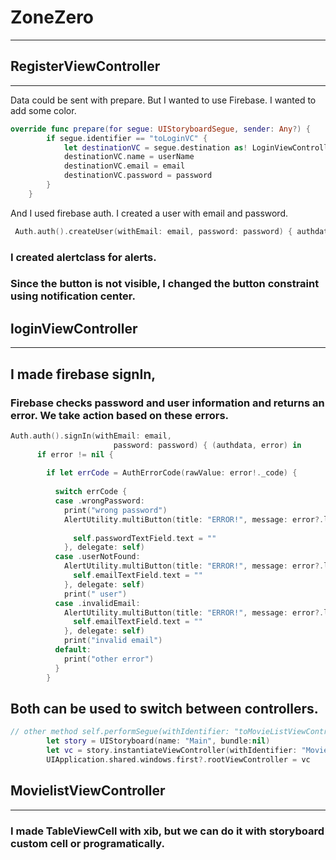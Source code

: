 # ZoneZero
--------
## RegisterViewController
----------
Data could be sent with prepare. But I wanted to use Firebase. I wanted to add some color.
```swift
override func prepare(for segue: UIStoryboardSegue, sender: Any?) {
        if segue.identifier == "toLoginVC" {
            let destinationVC = segue.destination as! LoginViewController
            destinationVC.name = userName
            destinationVC.email = email
            destinationVC.password = password
        }
    }
```
 And I used firebase auth. I created a user with email and password.
 
```swift
 Auth.auth().createUser(withEmail: email, password: password) { authdata, error in
```
### I created alertclass for alerts.

### Since the button is not visible, I changed the button constraint using notification center.

## loginViewController
---------
## I made firebase signIn,

### Firebase checks password and user information and returns an error. We take action based on these errors.
```swift
Auth.auth().signIn(withEmail: email,
                       password: password) { (authdata, error) in
      if error != nil {
        
        if let errCode = AuthErrorCode(rawValue: error!._code) {
          
          switch errCode {
          case .wrongPassword:
            print("wrong password")
            AlertUtility.multiButton(title: "ERROR!", message: error?.localizedDescription ?? "wrong password/email", buttonTitle: "Cancel", buttonTitle1: "Retry", handler: nil, handler1: { UIAlertAction in
              
              self.passwordTextField.text = ""
            }, delegate: self)
          case .userNotFound:
            AlertUtility.multiButton(title: "ERROR!", message: error?.localizedDescription ?? "wrong password/email", buttonTitle: "Cancel", buttonTitle1: "Retry", handler: nil, handler1: { UIAlertAction in
              self.emailTextField.text = ""
            }, delegate: self)
            print(" user")
          case .invalidEmail:
            AlertUtility.multiButton(title: "ERROR!", message: error?.localizedDescription ?? "wrong password/email", buttonTitle: "Cancel", buttonTitle1: "Retry", handler: nil, handler1: { UIAlertAction in
              self.emailTextField.text = ""
            }, delegate: self)
            print("invalid email")
          default:
            print("other error")
          }
        }
```
## Both can be used to switch between controllers.
```swift
// other method self.performSegue(withIdentifier: "toMovieListViewController", sender: nil)
        let story = UIStoryboard(name: "Main", bundle:nil)
        let vc = story.instantiateViewController(withIdentifier: "MovieListViewController") as! MovieListViewController
        UIApplication.shared.windows.first?.rootViewController = vc
 ```
## MovielistViewController
---------

### I made TableViewCell with xib, but we can do it with storyboard custom cell or programatically.

